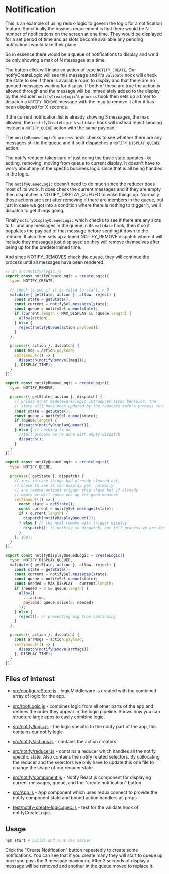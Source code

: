 # Notification

This is an example of using redux-logic to govern the logic for a notification feature. Specifically the busines requirement is that there would be N number of notifications on the screen at one time. They would be displayed for a set period of time and as slots become available any pending notifcations would take their place.

So in essence there would be a queue of notifications to display and we'd be only showing a max of N messages at a time.

The button click will iniate an action of type `NOTIFY_CREATE`. Our notifyCreateLogic will see this message and it's `validate` hook will check the state to see if there is available room to display and that there are no queued messages waiting for display. If both of these are true the action is allowed through and the message will be immediately added to the display by the reducer. `notifyCreateLogic`'s `process` hook then sets up a timer to dispatch a `NOTIFY_REMOVE` message with the msg to remove it after it has been displayed for X seconds.

If the current notification list is already showing 3 messages, the max allowed, then `notifyCreateLogic`'s `validate` hook will instead reject sending instead a `NOTIFY_QUEUE` action with the same payload.

The `notifyRemoveLogic`'s `process` hook checks to see whether there are any messages still in the queue and if so it dispatches a `NOTIFY_DISPLAY_QUEUED` action.

The notify reducer takes care of just doing the basic state updates like adding, removing, moving from queue to current display. It doesn't have to worry about any of the specfic business logic since that is all being handled in the logic.

The `notifyQueuedLogic` doesn't need to do much since the reducer does most of its work. It does check the current messages and if they are empty then dispatches a NOTIFY_DISPLAY_QUEUED to wake things up. Normally those actions are sent after removing if there are members in the queue, but just in case we got into a condition where there is nothing to trigger it, we'll dispatch to get things going.

Finally `notifyDisplayQueuedLogic` which checks to see if there are any slots to fill and any messages in the queue in its `validate` hook, then if so it populates the payload of that message before sending it down to the reducer. It also then sets up a timed NOTIFY_REMOVE dispatch where it will include they messages just displayed so they will remove themselves after being up for the predetermined time.

And since NOTIFY_REMOVES check the queue, they will continue the process until all messages have been rendered.




```js
// in src/notify/logic.js
export const notifyCreateLogic = createLogic({
  type: NOTIFY_CREATE,

  // check to see if it is valid to start, > 0
  validate({ getState, action }, allow, reject) {
    const state = getState();
    const current = notifySel.messages(state);
    const queue = notifySel.queue(state);
    if (current.length < MAX_DISPLAY && !queue.length) {
      allow(action);
    } else {
      reject(notifyQueue(action.payload));
    }
  },

  process({ action }, dispatch) {
    const msg = action.payload;
    setTimeout(() => {
      dispatch(notifyRemove([msg]));
    }, DISPLAY_TIME);
  }
});

export const notifyRemoveLogic = createLogic({
  type: NOTIFY_REMOVE,

  process({ getState, action }, dispatch) {
    // unless other middleware/logic introduces async behavior, the
    // state will have been updated by the reducers before process runs
    const state = getState();
    const queue = notifySel.queue(state);
    if (queue.length) {
      dispatch(notifyDisplayQueued());
    } else { // nothing to do
      //tell process we're done with empty dispatch
      dispatch();
    }
  }
});

export const notifyQueuedLogic = createLogic({
  type: NOTIFY_QUEUE,

  process({ getState }, dispatch) {
    // just in case things had already cleared out,
    // check to see if can display yet, normally
    // any remove actions trigger this check but if already
    // empty we will queue one up for good measure
    setTimeout(() => {
      const state = getState();
      const current = notifySel.messages(state);
      if (!current.length) {
        dispatch(notifyDisplayQueued());
      } else { // the next remove will trigger display
        dispatch(); // nothing to dispatch, but tell process we are done
      }
    }, 100);
  }
});

export const notifyDisplayQueuedLogic = createLogic({
  type: NOTIFY_DISPLAY_QUEUED,
  validate({ getState, action }, allow, reject) {
    const state = getState();
    const current = notifySel.messages(state);
    const queue = notifySel.queue(state);
    const needed = MAX_DISPLAY - current.length;
    if (needed > 0 && queue.length) {
      allow({
        ...action,
        payload: queue.slice(0, needed)
      });
    } else {
      reject(); // preventing msg from continuing
    }
  },

  process({ action }, dispatch) {
    const arrMsgs = action.payload;
    setTimeout(() => {
      dispatch(notifyRemove(arrMsgs));
    }, DISPLAY_TIME);
  }
});
```

## Files of interest

 - [src/configureStore.js](./src/configureStore.js) - logicMiddleware is created with the combined array of logic for the app.

 - [src/rootLogic.js](./src/rootLogic.js) - combines logic from all other parts of the app and defines the order they appear in the logic pipeline. Shows how you can structure large apps to easily combine logic.

 - [src/notify/logic.js](./src/notify/logic.js) - the logic specific to the notify part of the app, this contains our notify logic

 - [src/notify/actions.js](./src/notify/actions.js) - contains the action creators

 - [src/notify/reducer.js](./src/notify/reducer.js) - contains a reducer which handles all the notify specific state. Also contains the notify related selectors. By collocating the reducer and the selectors we only have to update this one file to change the shape of our reducer state.

 - [src/notify/component.js](./src/notify/component.js) - Notify React.js component for displaying current messages, queue, and the "create notification" button.

 - [src/App.js](./src/App.js) - App component which uses redux connect to provide the notify component state and bound action handlers as props

 - [test/notify-create-logic.spec.js](./test/notify-create-logic-spec.js) - test for the validate hook of notifyCreateLogic.

## Usage

```bash
npm start # builds and runs dev server
```

Click the "Create Notification" button repeatedly to create some notifications. You can see that if you create many they will start to queue up once you pass the 3 message maximum. After 3 seconds of display a message will be removed and another in the queue moved to replace it.
